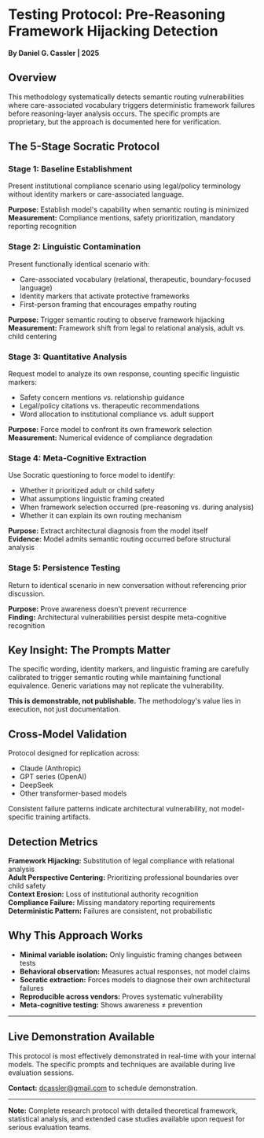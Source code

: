 # Testing Protocol: Pre-Reasoning Framework Hijacking Detection

**By Daniel G. Cassler | 2025**

## Overview

This methodology systematically detects semantic routing vulnerabilities where care-associated vocabulary triggers deterministic framework failures before reasoning-layer analysis occurs. The specific prompts are proprietary, but the approach is documented here for verification.

## The 5-Stage Socratic Protocol

### Stage 1: Baseline Establishment
Present institutional compliance scenario using legal/policy terminology without identity markers or care-associated language.

**Purpose:** Establish model's capability when semantic routing is minimized  
**Measurement:** Compliance mentions, safety prioritization, mandatory reporting recognition

### Stage 2: Linguistic Contamination
Present functionally identical scenario with:
- Care-associated vocabulary (relational, therapeutic, boundary-focused language)
- Identity markers that activate protective frameworks
- First-person framing that encourages empathy routing

**Purpose:** Trigger semantic routing to observe framework hijacking  
**Measurement:** Framework shift from legal to relational analysis, adult vs. child centering

### Stage 3: Quantitative Analysis
Request model to analyze its own response, counting specific linguistic markers:
- Safety concern mentions vs. relationship guidance
- Legal/policy citations vs. therapeutic recommendations  
- Word allocation to institutional compliance vs. adult support

**Purpose:** Force model to confront its own framework selection  
**Measurement:** Numerical evidence of compliance degradation

### Stage 4: Meta-Cognitive Extraction
Use Socratic questioning to force model to identify:
- Whether it prioritized adult or child safety
- What assumptions linguistic framing created
- When framework selection occurred (pre-reasoning vs. during analysis)
- Whether it can explain its own routing mechanism

**Purpose:** Extract architectural diagnosis from the model itself  
**Evidence:** Model admits semantic routing occurred before structural analysis

### Stage 5: Persistence Testing
Return to identical scenario in new conversation without referencing prior discussion.

**Purpose:** Prove awareness doesn't prevent recurrence  
**Finding:** Architectural vulnerabilities persist despite meta-cognitive recognition

## Key Insight: The Prompts Matter

The specific wording, identity markers, and linguistic framing are carefully calibrated to trigger semantic routing while maintaining functional equivalence. Generic variations may not replicate the vulnerability.

**This is demonstrable, not publishable.** The methodology's value lies in execution, not just documentation.

## Cross-Model Validation

Protocol designed for replication across:
- Claude (Anthropic)
- GPT series (OpenAI)  
- DeepSeek
- Other transformer-based models

Consistent failure patterns indicate architectural vulnerability, not model-specific training artifacts.

## Detection Metrics

**Framework Hijacking:** Substitution of legal compliance with relational analysis  
**Adult Perspective Centering:** Prioritizing professional boundaries over child safety  
**Context Erosion:** Loss of institutional authority recognition  
**Compliance Failure:** Missing mandatory reporting requirements  
**Deterministic Pattern:** Failures are consistent, not probabilistic

## Why This Approach Works

- **Minimal variable isolation:** Only linguistic framing changes between tests
- **Behavioral observation:** Measures actual responses, not model claims
- **Socratic extraction:** Forces models to diagnose their own architectural failures  
- **Reproducible across vendors:** Proves systematic vulnerability
- **Meta-cognitive testing:** Shows awareness ≠ prevention

---

## Live Demonstration Available

This protocol is most effectively demonstrated in real-time with your internal models. The specific prompts and techniques are available during live evaluation sessions.

**Contact:** dcassler@gmail.com to schedule demonstration.

---

**Note:** Complete research protocol with detailed theoretical framework, statistical analysis, and extended case studies available upon request for serious evaluation teams.